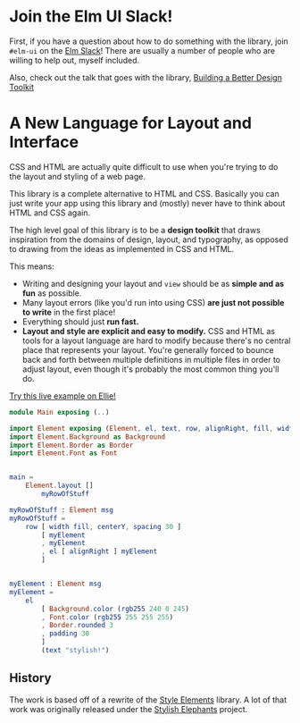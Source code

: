 # Join the Elm UI Slack!

First, if you have a question about how to do something with the library, join `#elm-ui` on the [Elm Slack](https://elmlang.herokuapp.com/)!  There are usually a number of people who are willing to help out, myself included.

Also, check out the talk that goes with the library, [Building a Better Design Toolkit](https://www.youtube.com/watch?v=Ie-gqwSHQr0&t=2s)

# A New Language for Layout and Interface

CSS and HTML are actually quite difficult to use when you're trying to do the layout and styling of a web page.

This library is a complete alternative to HTML and CSS.  Basically you can just write your app using this library and (mostly) never have to think about HTML and CSS again.

The high level goal of this library is to be a **design toolkit** that draws inspiration from the domains of design, layout, and typography, as opposed to drawing from the ideas as implemented in CSS and HTML.

This means:

* Writing and designing your layout and `view` should be as **simple and as fun** as possible.
* Many layout errors (like you'd run into using CSS) **are just not possible to write** in the first place!
* Everything should just **run fast.**
* **Layout and style are explicit and easy to modify.** CSS and HTML as tools for a layout language are hard to modify because there's no central place that represents your layout. You're generally forced to bounce back and forth between multiple definitions in multiple files in order to adjust layout, even though it's probably the most common thing you'll do.


[Try this live example on Ellie!](https://ellie-app.com/7Cw4VCyr3RGa1)

```elm
module Main exposing (..)

import Element exposing (Element, el, text, row, alignRight, fill, width, rgb255, spacing, centerY, padding)
import Element.Background as Background
import Element.Border as Border
import Element.Font as Font


main = 
    Element.layout []
        myRowOfStuff

myRowOfStuff : Element msg
myRowOfStuff =
    row [ width fill, centerY, spacing 30 ]
        [ myElement
        , myElement
        , el [ alignRight ] myElement
        ]


myElement : Element msg
myElement =
    el
        [ Background.color (rgb255 240 0 245)
        , Font.color (rgb255 255 255 255)
        , Border.rounded 3
        , padding 30
        ]
        (text "stylish!")
```




## History

The work is based off of a rewrite of the [Style Elements](https://github.com/mdgriffith/style-elements) library.  A lot of that work was originally released under the [Stylish Elephants](https://github.com/mdgriffith/stylish-elephants) project.






